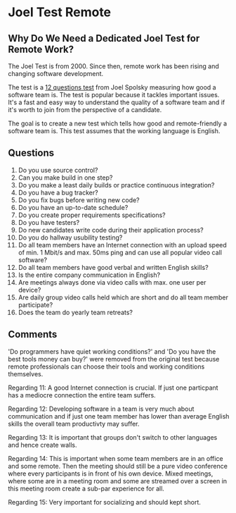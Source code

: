 # Joel Test Remote
## Why Do We Need a Dedicated Joel Test for Remote Work?
The Joel Test is from 2000. Since then, remote work has been rising and changing software development.

The test is a [12 questions test](https://www.joelonsoftware.com/2000/08/09/the-joel-test-12-steps-to-better-code/) from Joel Spolsky measuring how good a software team is. The test is popular because it tackles important issues. It's a fast and easy way to understand the quality of a software team and if it's worth to join from the perspective of a candidate. 

The goal is to create a new test which tells how good and remote-friendly a software team is. This test assumes that the working language is English.

## Questions
1. Do you use source control?
2. Can you make build in one step?
3. Do you make a least daily builds or practice continuous integration?
4. Do you have a bug tracker?
5. Do you fix bugs before writing new code?
6. Do you have an up-to-date schedule?
7. Do you create proper requirements specifications?
8. Do you have testers?
9. Do new candidates write code during their application process?
10. Do you do hallway usubility testing?
11. Do all team members have an Internet connection with an upload speed of min. 1 Mbit/s and max. 50ms ping and can use all popular video call software?
12. Do all team members have good verbal and written English skills?
13. Is the entire company communication in English?
14. Are meetings always done via video calls with max. one user per device?
15. Are daily group video calls held which are short and do all team member participate?
16. Does the team do yearly team retreats?

## Comments
'Do programmers have quiet working conditions?' and 'Do you have the best tools money can buy?' were removed from the original test because remote professionals can choose their tools and working conditions themselves.

Regarding 11: A good Internet connection is crucial. If just one particpant has a mediocre connection the entire team suffers.

Regarding 12: Developing software in a team is very much about communication and if just one team member has lower than average English skills the overall team productivty may suffer.

Regarding 13: It is important that groups don't switch to other languages and hence create walls.

Regarding 14: This is important when some team members are in an office and some remote. Then the meeting should still be a pure video conference where every participants is in front of his own device. Mixed meetings, where some are in a meeting room and some are streamed over a screen in this meeting room create a sub-par experience for all.

Regarding 15: Very important for socializing and should kept short.

